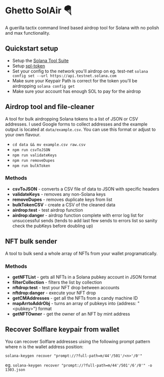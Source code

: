 # Ghetto SolAir 🪂

A guerilla tactix command lined based airdrop tool for Solana with no polish and max functionality.

## Quickstart setup

- Setup the [Solana Tool Suite](https://docs.solana.com/cli/install-solana-cli-tools)
- Setup [spl-token](https://spl.solana.com/token)
- Set your config to the network you'll airdrop on eg. test-net `solana config set --url https://api.testnet.solana.com`
- Make sure your Keypair Path is correct for the token you'll be airdropping `solana config get`
- Make sure your account has enough SOL to pay for the airdrop

## Airdrop tool and file-cleaner

A tool for bulk airdropping Solana tokens to a list of JSON or CSV addresses. I used Google forms to collect addresses and the example output is located at `data/example.csv`. You can use this format or adjust to your own flavour.

- `cd data && mv example.csv raw.csv`
- `npm run csvToJSON`
- `npm run validateKeys`
- `npm run removeDupes`
- `npm run bulkToken`

### Methods

- **csvToJSON** - converts a CSV file of data to JSON with specific headers
- **validateKeys** - removes any non-Solana keys
- **removeDupes** - removes duplicate keys from list
- **bulkTokenCSV** - create a CSV of the cleaned data
- **airdrop:test** - test airdrop function
- **airdrop:danger** - airdrop function complete with error log list for unsuccessful sends (tends to add last few sends to errors list so sanity check the pubKeys before doubling up)

## NFT bulk sender

A tool to bulk send a whole array of NFTs from your wallet programatically.

### Methods

- **getNFTList** - gets all NFTs in a Solana pubkey account in JSON format
- **filterCollection** - filters the list by collection
- **nftdrop:test** - test your NFT drop between accounts
- **nftdrop:danger** - execute your NFT drop
- **getCMAddresses** - get all the NFTs from a candy machine ID
- **mapArrtoAddrObj** - turns an array of pubkeys into {address: "\<pubkey\>"} format
- **getNFTOwner** - get the owner of an NFT by mint address

## Recover Solflare keypair from wallet

You can recover Solflare addresses uising the following prompt pattern where n is the wallet address position:

`solana-keygen recover "prompt://?full-path=m/44'/501'/<n>'/0'"`

eg. `solana-keygen recover "prompt://?full-path=m/44'/501'/6'/0'" -o 1303.json`
